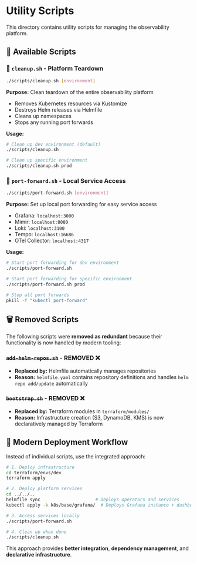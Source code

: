 # Utility Scripts

This directory contains utility scripts for managing the observability platform.

## 📁 Available Scripts

### **🧹 `cleanup.sh`** - Platform Teardown

```bash
./scripts/cleanup.sh [environment]
```

**Purpose:** Clean teardown of the entire observability platform

- Removes Kubernetes resources via Kustomize
- Destroys Helm releases via Helmfile
- Cleans up namespaces
- Stops any running port forwards

**Usage:**

```bash
# Clean up dev environment (default)
./scripts/cleanup.sh

# Clean up specific environment
./scripts/cleanup.sh prod
```

### **🔗 `port-forward.sh`** - Local Service Access

```bash
./scripts/port-forward.sh [environment]
```

**Purpose:** Set up local port forwarding for easy service access

- Grafana: `localhost:3000`
- Mimir: `localhost:8080`
- Loki: `localhost:3100`
- Tempo: `localhost:16686`
- OTel Collector: `localhost:4317`

**Usage:**

```bash
# Start port forwarding for dev environment
./scripts/port-forward.sh

# Start port forwarding for specific environment
./scripts/port-forward.sh prod

# Stop all port forwards
pkill -f "kubectl port-forward"
```

## 🗑️ Removed Scripts

The following scripts were **removed as redundant** because their functionality is now handled by modern tooling:

### **~~`add-helm-repos.sh`~~ - REMOVED** ❌

- **Replaced by:** Helmfile automatically manages repositories
- **Reason:** `helmfile.yaml` contains repository definitions and handles `helm repo add/update` automatically

### **~~`bootstrap.sh`~~ - REMOVED** ❌

- **Replaced by:** Terraform modules in `terraform/modules/`
- **Reason:** Infrastructure creation (S3, DynamoDB, KMS) is now declaratively managed by Terraform

## 🚀 Modern Deployment Workflow

Instead of individual scripts, use the integrated approach:

```bash
# 1. Deploy infrastructure
cd terraform/envs/dev
terraform apply

# 2. Deploy platform services
cd ../../..
helmfile sync                     # Deploys operators and services
kubectl apply -k k8s/base/grafana/  # Deploys Grafana instance + dashboards

# 3. Access services locally
./scripts/port-forward.sh

# 4. Clean up when done
./scripts/cleanup.sh
```

This approach provides **better integration**, **dependency management**, and **declarative infrastructure**.
